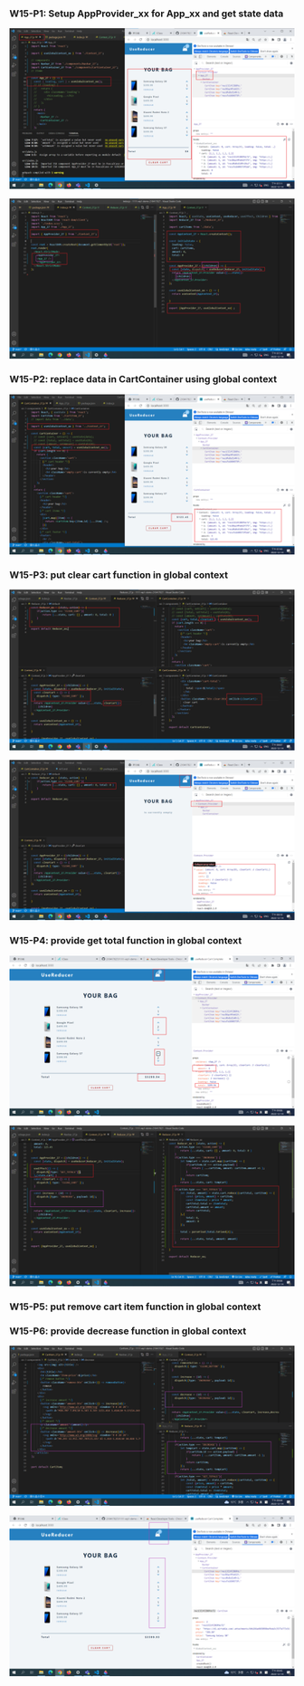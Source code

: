 ### W15-P1: Setup AppProvider_xx for App_xx and get state data
 
![](w15-p1-1.png)
 
![](w15-p1-2.png)

### W15-P2: replace data in CartContainer using global context

 

![](w15-p2.png)

### W15-P3: put clear cart function in global context

 

![](w15-p3-1.png)

 

![](w15-p3-2.png)

### W15-P4: provide get total function in global context
 
![](w15-p4-1.png)
 
![](w15-p4-2.png)

### W15-P5: put remove cart item function in global context 

### W15-P6: provide decrease function in global context
 
![](w15-P6-1.png)
 
![](w15-p6-2.png)